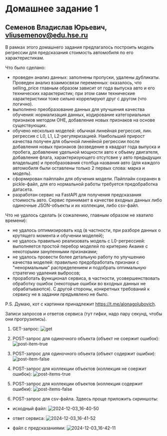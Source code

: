 # Домашнее задание 1
## Семенов Владислав Юрьевич, vliusemenov@edu.hse.ru

В рамках этого домашнего задания предлагалось построить модель регрессии для предсказания стоимость автомобиля по его характеристикам.

Что было сделано:
- проведен анализ данных: заполнены пропуски, удалены дубликаты. Проведен анализ взаимосвязи переменных: оказалось, что selling_price главным образом зависит от года выпуска авто и его технических характеристик; при этом сами технические характеристики тоже сильно коррелируют друг с другом (что логично).
- выполнено преобразование данных для улучшения качества обучения: нормализация данных, кодирование категориальных признаков методом OHE, добавление новых признаков на основе существующих.
- обучено несколько моделей: обычная линейная регрессия, лин. регрессия с L0, L1, L2-регуляризацией. Наибольший прирост качества получен для обычной линейной регрессии после добавления новых признаков (возведение в квадрат года выпуска и пробега, добавление удельной мощности авто к объему двигателя, добавление флага, характеризующего отсутсвие у авто предыдущих владельцев) и преобразования столбца названия авто (для каждого автомобиля были оставлены только 2 первых слова: марка и модель).
- сформирован пайплайн для обучения модели. Пайплайн сохранен в pickle-файл, для его нормальной работы требуется предобработка датасета.
- разработан сервис на FastAPI для получения предсказания стоимость авто. Сервис принимает в качестве входных данных либо одиночные JSON-объекты и их коллекции, либо csv-файл.

Что не удалось сделать (к сожалению, главным образом не хватило времени):
- не удалось оптимизировать код (в частности, при разборе данных о крутящего момента и обучении моделей);
- не удалось правильно реализовать модель с L0-регрессией: выполняется простой перебор моделей по критерию Акаике с некоторыми зануленными признаками;
- не удалось провести более детальную работу по улучшению качества моделей: правильно предобработать признаки с "ненормальным" распределением и подобрать оптимальную стратегию удаления выбросов;
- проработать функционал сервиса, в частности, усовершенствовать обработку ошибок (некоторые ошибки во входных данных не обрабатываются). С другой стороны, конкретных требований к сервису не в задании предъявлено не было.

P.S. Думаю, кот с картинки принадлежит https://t.me/alonagolubovich.

Записи запросов и ответов сервиса (тут гифки, надо пару секунд, чтобы они прогрузились).
1. GET-запрос:
![get](https://github.com/user-attachments/assets/4d3551ec-f9f6-4133-b0d7-e7ea72fa228a)

2. POST-запрос для одиночного объекта (объект не соержит ошибок):
![post-item-true](https://github.com/user-attachments/assets/2a917b12-934b-4133-9053-16ed8df0be70)

3. POST-запрос для одиночного объекта (объект содержит ошибки):
![post-item-false](https://github.com/user-attachments/assets/77926363-b953-48e7-8493-1924ea29f132)

4. POST-запрос для коллекции объектов (коллекция не соержит ошибок):
![post-items-true](https://github.com/user-attachments/assets/9e773ef1-e1c4-4f51-9b49-a105ea5473de)

5. POST-запрос для коллекции объектов (коллекция содержит ошибки):
![post-items-false](https://github.com/user-attachments/assets/6db26adb-e6f2-49e0-aae8-f5a1ae583283)

6. POST-запрос для csv-файла. Здвесь проще приложить скриншоты:
- исходный файл:
![2024-12-03_16-40-50](https://github.com/user-attachments/assets/eac79b23-b0f0-42a9-84ba-4cb272654cbb)

- ответ сервиса:
![2024-12-03_16-41-52](https://github.com/user-attachments/assets/8c785e46-a4f5-4af2-9037-1b432527b323)

- файл с предсказаниями:
![2024-12-03_16-42-11](https://github.com/user-attachments/assets/97342375-6d6f-40f8-b952-023f8bab11ca)
